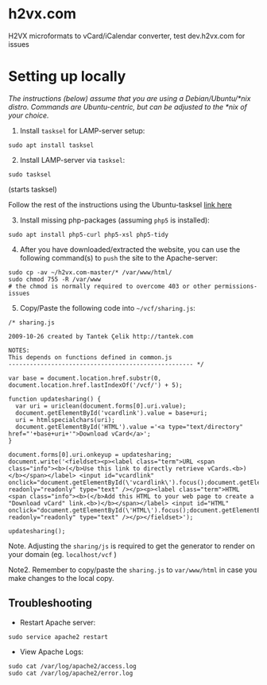 # h2vx.com
H2VX microformats to vCard/iCalendar converter, test dev.h2vx.com for issues

# Setting up locally

_The instructions (below) assume that you are using a Debian/Ubuntu/*nix distro. Commands are Ubuntu-centric, but can be adjusted to the *nix of your choice._

1. Install `tasksel` for LAMP-server setup:
```
sudo apt install tasksel
```

2. Install LAMP-server via `tasksel`:
```
sudo tasksel
```
(starts tasksel)

Follow the rest of the instructions using the Ubuntu-tasksel [link here](https://help.ubuntu.com/community/Tasksel#Usage)

3. Install missing php-packages (assuming `php5` is installed):
```
sudo apt install php5-curl php5-xsl php5-tidy
```

4. After you have downloaded/extracted the website, you can use the following command(s) to `push` the site to the Apache-server:  
```
sudo cp -av ~/h2vx.com-master/* /var/www/html/
sudo chmod 755 -R /var/www  
# the chmod is normally required to overcome 403 or other permissions-issues
```

5. Copy/Paste the following code into `~/vcf/sharing.js`:
```
/* sharing.js

2009-10-26 created by Tantek Çelik http://tantek.com

NOTES:
This depends on functions defined in common.js
---------------------------------------------------- */

var base = document.location.href.substr(0, document.location.href.lastIndexOf('/vcf/') + 5);

function updatesharing() {
  var uri = uriclean(document.forms[0].uri.value);
  document.getElementById('vcardlink').value = base+uri;
  uri = htmlspecialchars(uri);
  document.getElementById('HTML').value ='<a type="text/directory" href="'+base+uri+'">Download vCard</a>';
}

document.forms[0].uri.onkeyup = updatesharing;
document.write('<fieldset><p><label class="term">URL <span class="info"><b>(</b>Use this link to directly retrieve vCards.<b>)</b></span></label> <input id="vcardlink" onclick="document.getElementById(\'vcardlink\').focus();document.getElementById(\'vcardlink\').select()" readonly="readonly" type="text" /></p><p><label class="term">HTML <span class="info"><b>(</b>Add this HTML to your web page to create a "Download vCard" link.<b>)</b></span></label> <input id="HTML" onclick="document.getElementById(\'HTML\').focus();document.getElementById(\'HTML\').select()" readonly="readonly" type="text" /></p></fieldset>');

updatesharing();  
```  

Note. Adjusting the `sharing/js` is required to get the generator to render on your domain (eg. `localhost/vcf` )

Note2. Remember to copy/paste the `sharing.js` to `var/www/html` in case you make changes to the local copy.

## Troubleshooting

 - Restart Apache server:
 ```
 sudo service apache2 restart
 ```
 
 - View Apache Logs:
 ```
 sudo cat /var/log/apache2/access.log
 sudo cat /var/log/apache2/error.log
 ```
